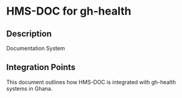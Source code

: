 # HMS-DOC for gh-health

## Description

Documentation System

## Integration Points

This document outlines how HMS-DOC is integrated with gh-health systems in Ghana.
